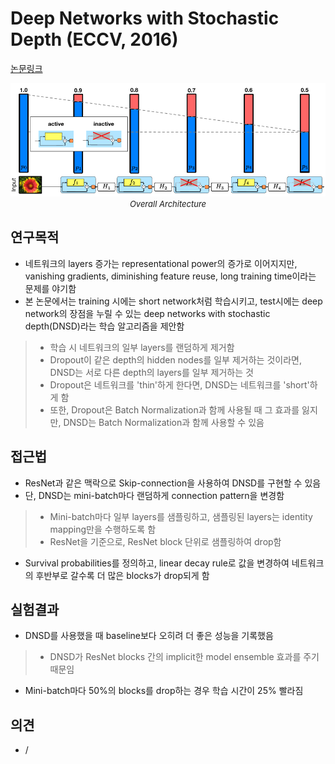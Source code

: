 # Deep Networks with Stochastic Depth (ECCV, 2016)

[논문링크](https://ui.adsabs.harvard.edu/abs/2016arXiv160309382H/abstract)

<p align="center">
    <img width="600" alt='fig1' src="../img/huang2016deep.png?raw=true"></br>
    <em><font size=2>Overall Architecture</font></em>
</p>

## 연구목적
- 네트워크의 layers 증가는 representational power의 증가로 이어지지만, vanishing gradients, diminishing feature reuse, long training time이라는 문제를 야기함
- 본 논문에서는 training 시에는 short network처럼 학습시키고, test시에는 deep network의 장점을 누릴 수 있는 deep networks with stochastic depth(DNSD)라는 학습 알고리즘을 제안함
> - 학습 시 네트워크의 일부 layers를 랜덤하게 제거함
> - Dropout이 같은 depth의 hidden nodes를 일부 제거하는 것이라면, DNSD는 서로 다른 depth의 layers를 일부 제거하는 것
> - Dropout은 네트워크를 'thin'하게 한다면, DNSD는 네트워크를 'short'하게 함
> - 또한, Dropout은 Batch Normalization과 함께 사용될 때 그 효과를 잃지만, DNSD는 Batch Normalization과 함께 사용할 수 있음

## 접근법
- ResNet과 같은 맥락으로 Skip-connection을 사용하여 DNSD를 구현할 수 있음
- 단, DNSD는 mini-batch마다 랜덤하게 connection pattern을 변경함
> - Mini-batch마다 일부 layers를 샘플링하고, 샘플링된 layers는 identity mapping만을 수행하도록 함
> - ResNet을 기준으로, ResNet block 단위로 샘플링하여 drop함
- Survival probabilities를 정의하고, linear decay rule로 값을 변경하여 네트워크의 후반부로 갈수록 더 많은 blocks가 drop되게 함

## 실험결과
- DNSD를 사용했을 때 baseline보다 오히려 더 좋은 성능을 기록했음
> - DNSD가 ResNet blocks 간의 implicit한 model ensemble 효과를 주기 때문임
- Mini-batch마다 50%의 blocks를 drop하는 경우 학습 시간이 25% 빨라짐

## 의견
- /